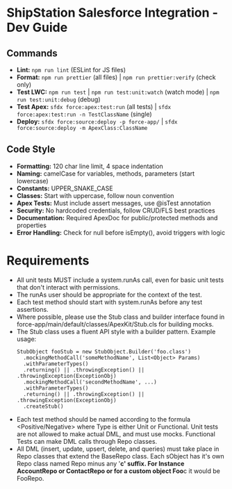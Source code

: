 # ShipStation Salesforce Integration - Dev Guide

## Commands

- **Lint:** `npm run lint` (ESLint for JS files)
- **Format:** `npm run prettier` (all files) | `npm run prettier:verify` (check only)
- **Test LWC:** `npm run test` | `npm run test:unit:watch` (watch mode) | `npm run test:unit:debug` (debug)
- **Test Apex:** `sfdx force:apex:test:run` (all tests) | `sfdx force:apex:test:run -n TestClassName` (single)
- **Deploy:** `sfdx force:source:deploy -p force-app/` | `sfdx force:source:deploy -m ApexClass:ClassName`

## Code Style

- **Formatting:** 120 char line limit, 4 space indentation
- **Naming:** camelCase for variables, methods, parameters (start lowercase)
- **Constants:** UPPER_SNAKE_CASE
- **Classes:** Start with uppercase, follow noun convention
- **Apex Tests:** Must include assert messages, use @isTest annotation
- **Security:** No hardcoded credentials, follow CRUD/FLS best practices
- **Documentation:** Required ApexDoc for public/protected methods and properties
- **Error Handling:** Check for null before isEmpty(), avoid triggers with logic

# Requirements

- All unit tests MUST include a system.runAs call, even for basic unit tests that don't interact with permissions.
- The runAs user should be appropriate for the context of the test.
- Each test method should start with system.runAs before any test assertions.
- Where possible, please use the Stub class and builder interface found in force-app/main/default/classes/ApexKit/Stub.cls for building mocks.
- The Stub class uses a fluent API style with a builder pattern. Example usage:
    ```apex
    StubObject fooStub = new StubObject.Builder('foo.class')
      .mockingMethodCall('someMethodName', List<Object> Params)
      .withParameterTypes()
      .returning() || .throwingException() || .throwingException(ExceptionObj)
      .mockingMethodCall('secondMethodName', ...)
      .withParameterTypes()
      .returning() || .throwingException() || .throwingException(ExceptionObj)
      .createStub()
    ```
- Each test method should be named according to the formula <type><UnitUnderTest><Positive/Negative> where Type is either Unit or Functional. Unit tests are not allowed to make actual DML, and must use mocks. Functional Tests can make DML calls through Repo classes.
- All DML (insert, update, upsert, delete, and queries) must take place in Repo classes that extend the BaseRepo class. Each sObject has it's own Repo class named <Sobject>Repo minus any '**c' suffix. For Instance AccountRepo or ContactRepo or for a custom object Foo**c it would be FooRepo.
